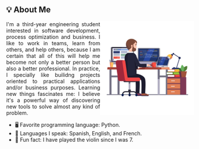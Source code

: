 <h2> 💡 About Me </h2>

<img width="50%" align="right" alt="Computer" src="./computer.jpg" />

<p align="justify" >
I'm a third-year engineering student interested in software development, process optimization and business. I like to work in teams, learn from others, and help others, because I am certain that all of this will help me become not only a better person but also a better professional. In practice, I specially like builidng projects oriented to practical applications and/or business purposes. Learning new things fascinates me: I believe it's a powerful way of discovering new tools to solve almost any kind of problem.
</p>

- 🖥 Favorite programming language: Python.
- 💬 Languages I speak: Spanish, English, and French.
- 🎻 Fun fact: I have played the violin since I was 7.
